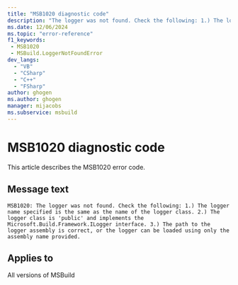 ```yaml
---
title: "MSB1020 diagnostic code"
description: "The logger was not found. Check the following: 1.) The logger name specified is the same as the name of the logger class. 2.) The logger class is 'public' and implements the Microsoft.Build.Framework.ILogger interface. 3.) The path to the logger assembly is correct, or the logger can be loaded using only the assembly name provided."
ms.date: 12/06/2024
ms.topic: "error-reference"
f1_keywords:
 - MSB1020
 - MSBuild.LoggerNotFoundError
dev_langs:
  - "VB"
  - "CSharp"
  - "C++"
  - "FSharp"
author: ghogen
ms.author: ghogen
manager: mijacobs
ms.subservice: msbuild
---
```


# MSB1020 diagnostic code

<!-- :::ErrorDefinitionDescription::: -->
<!-- :::editable-content name="introDescription"::: -->
This article describes the MSB1020 error code.
<!-- :::editable-content-end::: -->

## Message text

```output
MSB1020: The logger was not found. Check the following: 1.) The logger name specified is the same as the name of the logger class. 2.) The logger class is 'public' and implements the Microsoft.Build.Framework.ILogger interface. 3.) The path to the logger assembly is correct, or the logger can be loaded using only the assembly name provided.
```

<!-- :::editable-content name="postOutputDescription"::: -->
<!--
{StrBegin="MSB1020: "}UE: This message does not need in-line parameters because the exception takes care of displaying the invalid arg.
      This error is shown when a user specifies an logger that does not exist e.g. "msbuild /logger:FooLoggerClass,FooAssembly". The
      logger class must exist in the given assembly.
      LOCALIZATION: The prefix "MSBxxxx: " should not be localized.
-->
<!-- :::editable-content-end::: -->
<!-- :::ErrorDefinitionDescription-end::: -->

## Applies to

All versions of MSBuild

